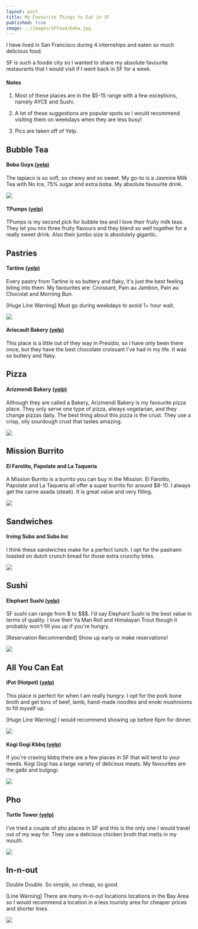```yaml
---
layout: post
title: My Favourite Things to Eat in SF
published: true
image: ../images/SFFood/boba.jpg
---
```

I have lived in San Francisco during 4 internships and eaten so much delicious food.

SF is such a foodie city so I wanted to share my absolute favourite restaurants that I would visit if I went back in SF for a week.

#### Notes
1. Most of these places are in the $5-15 range with a few exceptions, namely AYCE and Sushi.

2. A lot of these suggestions are popular spots so I would recommend visiting them on weekdays when they are less busy!

3. Pics are taken off of Yelp.

## Bubble Tea
#### Boba Guys [(yelp)](https://www.yelp.ca/biz/boba-guys-san-francisco-6)
The tapiaco is so soft, so chewy and so sweet. My go-to is a Jasmine Milk Tea with No Ice, 75% sugar and extra boba. My absolute favourite drink.

![](../images/SFFood/boba.jpg)

#### TPumps [(yelp)](https://www.yelp.ca/biz/tpumps-san-francisco)
TPumps is my second pick for bubble tea and I love their fruity milk teas. They let you mix three fruity flavours and they blend so well together for a really sweet drink. Also their jumbo size is absolutely gigantic.

## Pastries
#### Tartine [(yelp)](https://www.yelp.ca/biz/tartine-bakery-and-cafe-san-francisco)
Every pastry from Tartine is so buttery and flaky, it's just the best feeling biting into them. My favourites are: Croissant, Pain au Jambon, Pain au Chocolat and Morning Bun.

[Huge Line Warning] Must go during weekdays to avoid 1+ hour wait.

![](../images/SFFood/tartine.jpg)

#### Ariscault Bakery [(yelp)](https://www.yelp.ca/biz/arsicault-bakery-san-francisco)
This place is a little out of they way in Presidio, so I have only been there once, but they have the best chocolate croissant I've had in my life. It was so buttery and flaky.

## Pizza
#### Arizmendi Bakery [(yelp)](https://www.yelp.ca/biz/arizmendi-bakery-san-francisco)
Although they are called a Bakery, Arizmendi Bakery is my favourite pizza place. They only serve one type of pizza, always vegetarian, and they change pizzas daily. The best thing about this pizza is the crust. They use a crisp, oily sourdough crust that tastes amazing.

![](../images/SFFood/pizza.jpg)

## Mission Burrito
#### El Farolito, Papolate and La Taqueria
A Mission Burrito is a burrito you can buy in the Mission. El Farolito, Papolate and La Taqueria all offer a super burrito for around $8-10. I always get the carne asada (steak). It is great value and very filling.

![](../images/SFFood/burrito.jpg)

## Sandwiches
#### Irving Subs and Subs Inc
I think these sandwiches make for a perfect lunch. I opt for the pastrami toasted on dutch crunch bread for those extra crunchy bites.

![](../images/SFFood/subs.jpg)

## Sushi
#### Elephant Sushi [(yelp)](https://www.yelp.ca/biz/elephant-sushi-san-francisco)
SF sushi can range from $ to $$$. I'd say Elephant Sushi is the best value in terms of quality. I love their Ya Man Roll and Himalayan Trout though it probably won't fill you up if you're hungry.

[Reservation Recommended] Show up early or make reservations!

![](../images/SFFood/sushi.jpg)

## All You Can Eat
#### iPot (Hotpot) [(yelp)](https://www.yelp.ca/biz/ipot-san-francisco)
This place is perfect for when I am really hungry. I opt for the pork bone broth and get tons of beef, lamb, hand-made noodles and enoki mushrooms to fill myself up.

[Huge Line Warning] I would recommend showing up before 6pm for dinner. 

![](../images/SFFood/ipot.jpg)

#### Kogi Gogi Kbbq [(yelp)](https://www.yelp.ca/biz/kogi-gogi-bbq-san-francisco-2)
If you're craving kbbq there are a few places in SF that will tend to your needs. Kogi Gogi has a large variety of delicious meats. My favourites are the galbi and bulgogi.

![](../images/SFFood/kogi.jpg)

## Pho
#### Turtle Tower [(yelp)](https://www.yelp.ca/biz/turtle-tower-san-francisco-6)
I’ve tried a couple of pho places in SF and this is the only one I would travel out of my way for.
They use a delicious chicken broth that melts in my mouth.

![](../images/SFFood/pho.jpg)

## In-n-out
Double Double. So simple, so cheap, so good.

[Line Warning] There are many in-n-out locations locations in the Bay Area so I would recommend a location in a less touristy area for cheaper prices and shorter lines.

![](../images/SFFood/inout.jpg)
